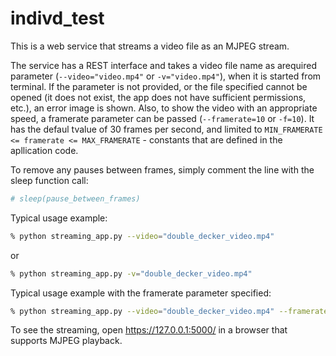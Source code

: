 # indivd_test

This is a web service that streams a video file as an MJPEG stream.

The service has a REST interface and takes a video file name as arequired parameter (`--video="video.mp4"` or `-v="video.mp4"`), when it is started from terminal. If the parameter is not provided, or the file specified cannot be opened (it does not exist, the app does not have sufficient permissions, etc.), an error image is shown.
Also, to show the video with an appropriate speed, a framerate parameter can be passed (`--framerate=10` or `-f=10`). It has the defaul tvalue of 30 frames per second, and limited to `MIN_FRAMERATE <= framerate <= MAX_FRAMERATE` - constants that are defined in the apllication code.

To remove any pauses between frames, simply comment the line with the sleep function call:
```python
# sleep(pause_between_frames)
```
Typical usage example:
```bash
% python streaming_app.py --video="double_decker_video.mp4"
```
or
```bash
% python streaming_app.py -v="double_decker_video.mp4"
```
Typical usage example with the framerate parameter specified:
```bash
% python streaming_app.py --video="double_decker_video.mp4" --framerate=10
```
To see the streaming, open https://127.0.0.1:5000/ in a browser that supports MJPEG playback.
